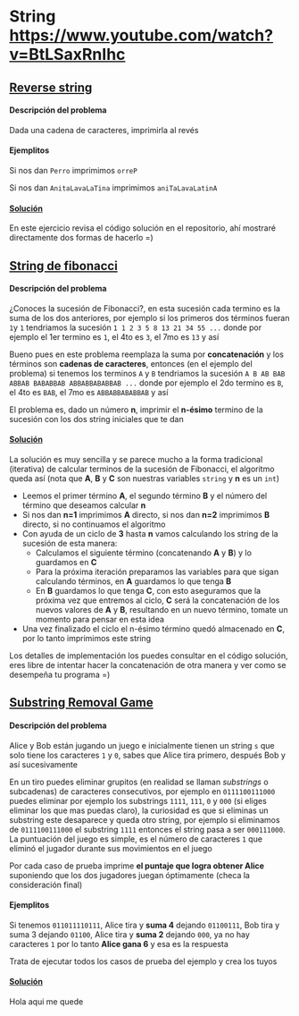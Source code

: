 # String https://www.youtube.com/watch?v=BtLSaxRnIhc

## [Reverse string](https://omegaup.com/arena/problem/Reverse-String/#problems)
#### Descripción del problema
Dada una cadena de caracteres, imprimirla al revés

#### Ejemplitos
Si nos dan `Perro` imprimimos `orreP`

Si nos dan `AnitaLavaLaTina` imprimimos `aniTaLavaLatinA`

#### [Solución](https://github.com/CPCESFM/Material-Apoyo-Tutoriales/blob/master/string/Reverse_string.md)
En este ejercicio revisa el código solución en el repositorio, ahí mostraré directamente dos formas de hacerlo =)

## [String de fibonacci](https://omegaup.com/arena/problem/Fibonacci-String/#problems)
#### Descripción del problema
¿Conoces la sucesión de Fibonacci?, en esta sucesión cada termino es la suma de los dos anteriores, por ejemplo si los primeros dos términos fueran `1`y `1` tendriamos la sucesión `1 1 2 3 5 8 13 21 34 55 ...` donde por ejemplo el 1er termino es `1`, el 4to es `3`, el 7mo es `13` y así

Bueno pues en este problema reemplaza la suma por **concatenación** y los términos son **cadenas de caracteres**, entonces (en el ejemplo del problema) si tenemos los terminos `A` y `B` tendriamos la sucesión `A B AB BAB ABBAB BABABBAB ABBABBABABBAB ...` donde por ejemplo el 2do termino es `B`, el 4to es `BAB`, el 7mo es `ABBABBABABBAB` y así

El problema es, dado un número **n**, imprimir el **n-ésimo** termino de la sucesión con los dos string iniciales que te dan

#### [Solución](https://github.com/CPCESFM/Material-Apoyo-Tutoriales/blob/master/string/String_de_Fibonacci.cpp)
La solución es muy sencilla y se parece mucho a la forma tradicional (iterativa) de calcular terminos de la sucesión de Fibonacci, el algoritmo queda así (nota que **A**, **B** y **C** son nuestras variables `string` y **n** es un `int`)
+ Leemos el primer término **A**, el segundo término **B** y el número del término que deseamos calcular **n**
+ Si nos dan **n=1** imprimimos **A** directo, si nos dan **n=2** imprimimos **B** directo, si no continuamos el algoritmo
+ Con ayuda de un ciclo de **3** hasta **n** vamos calculando los string de la sucesión de esta manera:
	+ Calculamos el siguiente término (concatenando **A** y **B**) y lo guardamos en **C**
	+ Para la próxima iteración preparamos las variables para que sigan calculando términos, en **A** guardamos lo que tenga **B**
	+ En **B** guardamos lo que tenga **C**, con esto aseguramos que la próxima vez que entremos al ciclo, **C** será la concatenación de los nuevos valores de **A** y **B**, resultando en un nuevo término, tomate un momento para pensar en esta idea
+ Una vez finalizado el ciclo el n-ésimo término quedó almacenado en **C**, por lo tanto imprimimos este string

Los detalles de implementación los puedes consultar en el código solución, eres libre de intentar hacer la concatenación de otra manera y ver como se desempeña tu programa =)

## [Substring Removal Game](https://codeforces.com/contest/1398/problem/B)
#### Descripción del problema
Alice y Bob están jugando un juego e inicialmente tienen un string `s` que solo tiene los caracteres `1` y `0`, sabes que Alice tira primero, después Bob y así sucesivamente

En un tiro puedes eliminar grupitos (en realidad se llaman _substrings_ o subcadenas) de caracteres consecutivos, por ejemplo en `0111100111000` puedes eliminar por ejemplo los substrings `1111`, `111`, `0` y `000` (si eliges eliminar los que mas puedas claro), la curiosidad es que si eliminas un substring este desaparece y queda otro string, por ejemplo si eliminamos de `0111100111000` el substring `1111` entonces el string pasa a ser `000111000`. La puntuación del juego es simple, es el número de caracteres `1` que eliminó el jugador durante sus movimientos en el juego

Por cada caso de prueba imprime **el puntaje que logra obtener Alice** suponiendo que los dos jugadores juegan óptimamente (checa la consideración final)

#### Ejemplitos
Si tenemos `011011110111`, Alice tira y **suma 4** dejando `01100111`, Bob tira y suma 3 dejando `01100`, Alice tira y **suma 2** dejando `000`, ya no hay caracteres `1` por lo tanto **Alice gana 6** y esa es la respuesta

Trata de ejecutar todos los casos de prueba del ejemplo y crea los tuyos

#### [Solución](https://github.com/CPCESFM/Material-Apoyo-Tutoriales/blob/master/string/Substring_Removal_Game.cpp)
Hola aqui me quede
